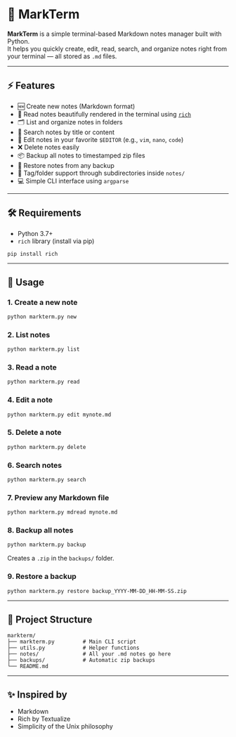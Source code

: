 # 📝 MarkTerm

**MarkTerm** is a simple terminal-based Markdown notes manager built with Python.  
It helps you quickly create, edit, read, search, and organize notes right from your terminal — all stored as `.md` files.

---

## ⚡ Features

- 🆕 Create new notes (Markdown format)
- 📜 Read notes beautifully rendered in the terminal using [`rich`](https://github.com/Textualize/rich)
- 🗂 List and organize notes in folders
- 🔎 Search notes by title or content
- 📝 Edit notes in your favorite `$EDITOR` (e.g., `vim`, `nano`, `code`)
- ❌ Delete notes easily
- 📦 Backup all notes to timestamped zip files
- 🔁 Restore notes from any backup
- 📁 Tag/folder support through subdirectories inside `notes/`
- 💻 Simple CLI interface using `argparse`

---

## 🛠 Requirements

- Python 3.7+
- `rich` library (install via pip)

```bash
pip install rich
````

---

## 🚀 Usage

### 1. Create a new note

```bash
python markterm.py new
```

### 2. List notes

```bash
python markterm.py list
```

### 3. Read a note

```bash
python markterm.py read
```

### 4. Edit a note

```bash
python markterm.py edit mynote.md
```

### 5. Delete a note

```bash
python markterm.py delete
```

### 6. Search notes

```bash
python markterm.py search
```

### 7. Preview any Markdown file

```bash
python markterm.py mdread mynote.md
```

### 8. Backup all notes

```bash
python markterm.py backup
```

Creates a `.zip` in the `backups/` folder.

### 9. Restore a backup

```bash
python markterm.py restore backup_YYYY-MM-DD_HH-MM-SS.zip
```

---

## 📁 Project Structure

```
markterm/
├── markterm.py         # Main CLI script
├── utils.py            # Helper functions
├── notes/              # All your .md notes go here
├── backups/            # Automatic zip backups
└── README.md
```

---

## ✨ Inspired by

* Markdown
* Rich by Textualize
* Simplicity of the Unix philosophy

